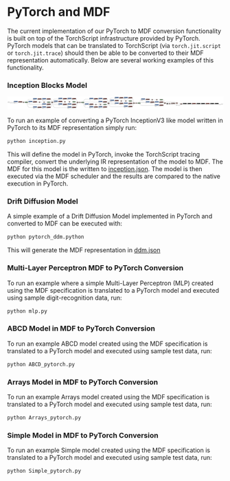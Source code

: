 # PyTorch and MDF

The current implementation of our PyTorch to MDF conversion functionality is built
on top of the TorchScript infrastructure provided by PyTorch. PyTorch models that
can be translated to TorchScript (via `torch.jit.script` or `torch.jit.trace`) should
then be able to be converted to their MDF representation automatically. Below are
several working examples of this functionality.

### Inception Blocks Model

![Inception](inception.svg?raw=1)

To run an example of converting a PyTorch InceptionV3 like model written in PyTorch
to its MDF representation simply run:

```bash
python inception.py
```

This will define the model in PyTorch, invoke the TorchScript tracing compiler,
convert the underlying IR representation of the model to MDF. The MDF for this
model is the written to [inception.json](inception.json). The model is then executed
via the MDF scheduler and the results are compared to the native execution in PyTorch.

### Drift Diffusion Model

A simple example of a Drift Diffusion Model implemented in PyTorch and converted to
MDF can be executed with:

```bash
python pytorch_ddm.python
```

This will generate the MDF representation in [ddm.json](ddm.json)

### Multi-Layer Perceptron MDF to PyTorch Conversion
To run an example where a simple Multi-Layer Perceptron (MLP) created using the MDF specification is translated to a PyTorch model and executed using sample digit-recognition data, run:

```bash
python mlp.py
```

### ABCD Model in MDF to PyTorch Conversion
To run an example ABCD model created using the MDF specification is translated to a PyTorch model and executed using sample test data, run:

```bash
python ABCD_pytorch.py
```

### Arrays Model in MDF to PyTorch Conversion
To run an example Arrays model created using the MDF specification is translated to a PyTorch model and executed using sample test data, run:

```bash
python Arrays_pytorch.py
```

### Simple Model in MDF to PyTorch Conversion
To run an example Simple model created using the MDF specification is translated to a PyTorch model and executed using sample test data, run:

```bash
python Simple_pytorch.py
```
